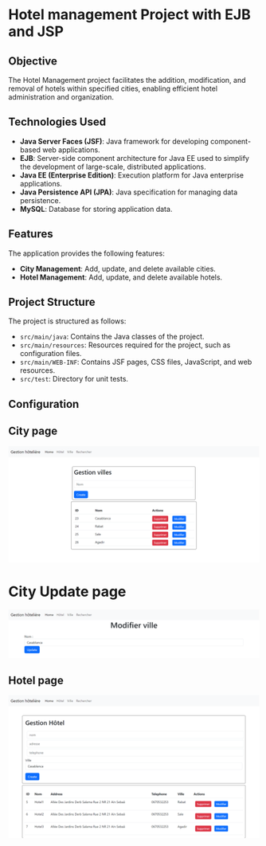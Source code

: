 # Hotel management Project with EJB and JSP

## Objective
The Hotel Management project facilitates the addition, modification, and removal of hotels within specified cities, enabling efficient hotel administration and organization.

## Technologies Used
- **Java Server Faces (JSF)**: Java framework for developing component-based web applications.
- **EJB**: Server-side component architecture for Java EE used to simplify the development of large-scale, distributed applications.
- **Java EE (Enterprise Edition)**: Execution platform for Java enterprise applications.
- **Java Persistence API (JPA)**: Java specification for managing data persistence.
- **MySQL**: Database for storing application data.

## Features
The application provides the following features:
- **City Management**: Add, update, and delete available cities.
- **Hotel Management**: Add, update, and delete available hotels.

## Project Structure
The project is structured as follows:

- `src/main/java`: Contains the Java classes of the project.
- `src/main/resources`: Resources required for the project, such as configuration files.
- `src/main/WEB-INF`: Contains JSF pages, CSS files, JavaScript, and web resources.
- `src/test`: Directory for unit tests.

## Configuration


## City page
<img width="900" alt="image" src="images/ville_list.png">

# City Update page
<img width="900" alt="image" src="images/ville_modifier.png">

## Hotel page
<img width="900" alt="image" src="images/hotel_list.png">
